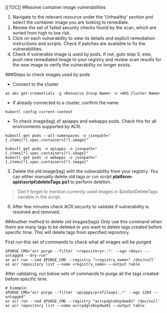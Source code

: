 [[_TOC_]]
#Resolve container image vulnerabilities

1. Navigate to the relevant resource under the 'Unhealthy' section and select the container image you are looking to remediate.
2. Review the set of failed security checks found by the scan, which are sorted from high to low risk.
3. Click on each vulnerability to view its details and explicit remediation instructions and scripts. Check if patches are available to fix the vulnerabilities.
4. Check if vulnerable image is used by pods. If not, goto step 5; else, push new remediated image to your registry and review scan results for the new image to verify the vulnerability no longer exists.

###Steps to check images used by pods

- Connect to the cluster
```
az aks get-credentials -g <Resource Group Name> -n <AKS Cluster Name>
```
- If already connected to a cluster, confirm the name
```
kubectl config current-context
```
- To check image(tag) of apiapps and webapps pods. Check this for all environments supported by ACR.
```
kubectl get pods --all-namespaces -o jsonpath="{.items[*].spec.containers[*].image}"

kubectl get pods -n apiapps -o jsonpath="{.items[*].spec.containers[*].image}"
kubectl get pods -n webapps -o jsonpath="{.items[*].spec.containers[*].image}"
```

5. Delete the old image(tag) with the vulnerability from your registry. 
You can either manually delete old tags or run script **platform-apis\script\deleteTags.ps1** to perform deletion.
> Don't forget to mention currently used images in $doNotDeleteTags variable in the script.
6. After few minutes check ACR security to validate if vulnerability is resolved and removed. 

##Another method to delete old images(tags)
Only use this command when there are many tags to be deleted or you want to delete tags created before specific time.
This will delete tags from specified repository.

First run this set of commands to check what all images will be purged
```
$PURGE_CMD="acr purge --filter '<repository>:.*' --ago <days> --untagged --dry-run"
az acr run --cmd $PURGE_CMD --registry "<registry_name>" /dev/null'
az acr repository list –-name <registry_name> –-output table
```
After validating, run below sets of commands to purge all the tags created before specific time.
```
# Example:
$PURGE_CMD="acr purge --filter 'apiapps/profileapi:.*' --ago 120d --untagged"
az acr run --cmd $PURGE_CMD --registry "acrcpdglobnpdwe01" /dev/null'
az acr repository list –-name acrcpdglobnpdwe01 –-output table
```








